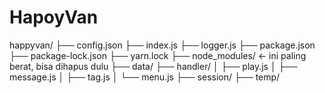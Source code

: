 # HapoyVan
happyvan/ ├── config.json ├── index.js ├── logger.js ├── package.json ├── package-lock.json ├── yarn.lock ├── node_modules/         ← ini paling berat, bisa dihapus dulu ├── data/ ├── handler/ │   ├── play.js │   ├── message.js │   ├── tag.js │   └── menu.js ├── session/ ├── temp/
